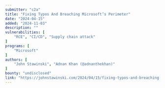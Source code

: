 ```yaml
---
submitter: "c2a"
title: "Fixing Typos And Breaching Microsoft’s Perimeter"
date: "2024-04-15"
added: "2024-11-03"
description: ""
vulnerabilities: [
    "RCE", "CI/CD", "Supply chain attack"
]
programs: [
    "Microsoft"
]
authors: [
    "John Stawinski", "Adnan Khan (@adnanthekhan)"
]
bounty: "undisclosed"
link: "https://johnstawinski.com/2024/04/15/fixing-typos-and-breaching-microsofts-perimeter/"
---
```





